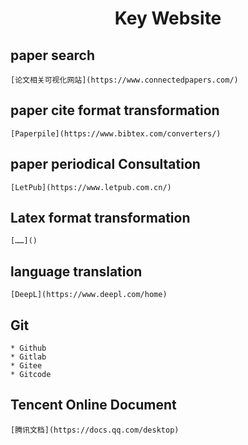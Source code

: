 <h1 align = "center"> Key Website </h1>

## paper search

    [论文相关可视化网站](https://www.connectedpapers.com/)

## paper cite format transformation

    [Paperpile](https://www.bibtex.com/converters/)

## paper periodical Consultation

    [LetPub](https://www.letpub.com.cn/)

## Latex format transformation

    [……]()

## language translation

    [DeepL](https://www.deepl.com/home)

## Git

    * Github
    * Gitlab
    * Gitee
    * Gitcode

## Tencent Online Document

    [腾讯文档](https://docs.qq.com/desktop)
